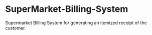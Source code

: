 # SuperMarket-Billing-System
Supermarket Billing System for generating an itemized receipt of the customer.

